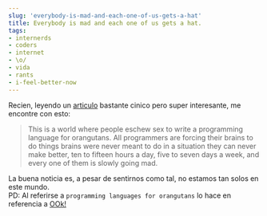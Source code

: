 ```yaml
---
slug: 'everybody-is-mad-and-each-one-of-us-gets-a-hat'  
title: Everybody is mad and each one of us gets a hat.  
tags:  
- internerds  
- coders  
- internet  
- \o/  
- vida  
- rants  
- i-feel-better-now
---
```

  
Recien, leyendo un [articulo](http://stilldrinking.org/programming-sucks) bastante cinico pero super interesante, me encontre con esto:  
> This is a world where people eschew sex to write a programming language for orangutans. All programmers are forcing their brains to do things brains were never meant to do in a situation they can never make better, ten to fifteen hours a day, five to seven days a week, and every one of them is slowly going mad.  
  
La buena noticia es, a pesar de sentirnos como tal, no estamos tan solos en este mundo.  
PD: Al referirse a `programming languages for orangutans` lo hace en referencia a [OOk!](http://www.dangermouse.net/esoteric/ook.html)  
